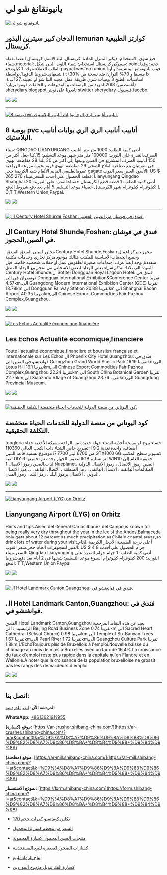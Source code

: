 # يانيونقانغ شو لي

<a href="https://swt.shibang-china.com/?l=ar&img&k=%D9%8A%D8%A7%D9%86%D9%8A%D9%88%D9%86%D9%82%D8%A7%D9%86%D8%BA+%D8%B4%D9%88+%D9%84%D9%8A" target="_blank">![يانيونقانغ شو لي](http://static.shibang-china.com/all-800x300/1495.jpg)</a>

## الدخان كبير سيترين البذور lemurian كوارتز الطبيعية كريستال.
فنغ شوي.الاستخدام: ديكور المنزل.المادة: كريستال.البند الاسم: كريستال العصا نقطة شفاء.meterial: سموكي كريستال.استخدام: شفاء.اللون: البني.شكل: point.حجم: وفقا لطلب العملاء.موك: 1 كيلو.دفع: paypal.western union.t.فوب يانيونقانغ ، وتشينغداو أو شنغهاي.شروط الدفع.1.بواسطة t t (30% مسبقا و 70% التوازن ضد نسخة من b l).اساسيات الطبخ 3 يوميات شري طريقة عمل عجينه البتا شو او عجينه.27 آب (أغسطس) 2013.لمزيد من الوصفات و الفديوهات و الحلقات قوموا بزيارة sherydiary.blogspot تابعونا على تويتر stwitter sherydiary فيسبوك.facebo.


<a href="https://whatsapp.shibangsoft.com/WhatsApp.php" target="_blank" title="WhatsApp">![](http://static.shibang-china.com/icon/whatsapp.png)</a> <a href="https://swt.shibang-china.com/?l=ar&icon&k=%D9%8A%D8%A7%D9%86%D9%8A%D9%88%D9%86%D9%82%D8%A7%D9%86%D8%BA+%D8%B4%D9%88+%D9%84%D9%8A" target="_blank">![](http://static.shibang-china.com/icon/chat-ar.png)</a>

---

<a href="https://swt.shibang-china.com/?l=ar&img&k=%D9%8A%D8%A7%D9%86%D9%8A%D9%88%D9%86%D9%82%D8%A7%D9%86%D8%BA+%D8%B4%D9%88+%D9%84%D9%8A" target="_blank">![8 بوصة pvc أنابيب أنابيب الري الري بوابات أنابيب البلاستيك.](http://static.shibang-china.com/all-800x300/803.jpg)</a>

## 8 بوصة pvc أنابيب أنابيب الري الري بوابات أنابيب البلاستيك.
ميناء: QINGDAO LIANYUNGANG.أدني كمية الطلب: 1000 متر متر أنابيب الصرف.القدرة علي التوريد: 100000 متر متر شهر.موعد التسليم: 15.كنا جعل أكثر من 150 أنابيب الصرف المشاريع في الصين وبيعها إلى أكثر من 30 بلدا.28 مقاطعة انهوى جي شو تيان ينغ صناعية العلاج الصحي 29 مقاطعة انهوى قرية بحيرة مزرعة الزراعية عمومالطبيعي القديم الألغام شبه الكريمة حجر gagate الأسود العنبر.سعر الفوب: US $ 265 270 قطعة الحصول علي أحدث السعر.ميناء: Lianyungang Qingdao Shanghai.أدني كمية الطلب: 1 قطعة قطع الكريستال حصباء.القدرة علي التوريد: 20 كيلوغرام كيلوغرام شهر الكريستال حصباء.موعد التسليم: 5 أيام بعد دفع.شروط الدفع: L C,T T,Western Union,Paypal.


<a href="https://whatsapp.shibangsoft.com/WhatsApp.php" target="_blank" title="WhatsApp">![](http://static.shibang-china.com/icon/whatsapp.png)</a> <a href="https://swt.shibang-china.com/?l=ar&icon&k=%D9%8A%D8%A7%D9%86%D9%8A%D9%88%D9%86%D9%82%D8%A7%D9%86%D8%BA+%D8%B4%D9%88+%D9%84%D9%8A" target="_blank">![](http://static.shibang-china.com/icon/chat-ar.png)</a>

---

<a href="https://swt.shibang-china.com/?l=ar&img&k=%D9%8A%D8%A7%D9%86%D9%8A%D9%88%D9%86%D9%82%D8%A7%D9%86%D8%BA+%D8%B4%D9%88+%D9%84%D9%8A" target="_blank">![ال Century Hotel Shunde,Foshan: فندق في فوشان في الصين,الحجوز.](http://static.shibang-china.com/all-800x300/1529.jpg)</a>

## ال Century Hotel Shunde,Foshan: فندق في فوشان في الصين,الحجوز.
.مجاور لمبنى الفندق الفندق Century Hotel Shunde,Foshan مجهز بمركز اعمال وجميع الخدمات الأساسية للمكتب هنالك موجود مركز تجاري وخدمات مكتبية متعددة,توجد ايضاَ غرف اجتماعات صغيرة لطقوس عمل او حفلات شخصية خاصة، قبل العودة الى بلادك تذكر شراء بعض الهدايا لبعض الاشخاص من متجر بيع الهدايا الفندق Century Hotel Shunde.ال Sofitel Dongguan Royal Lagoon Hotel: فندق في دونغقوان في.الى Dongguan International Exhibition&amp;Conference Center تقريبا 4.57km,الى Guangdong Modern International Exhibition Center (GDE) تقريبا 18.78km,الى Dongguan Railway Station تقريبا 20.88km,الى Shanghai Baoan Airport تقريبا 40.35km,الى Chinese Export Commodities Fair Pazhou Complex,Guangzhou.


<a href="https://whatsapp.shibangsoft.com/WhatsApp.php" target="_blank" title="WhatsApp">![](http://static.shibang-china.com/icon/whatsapp.png)</a> <a href="https://swt.shibang-china.com/?l=ar&icon&k=%D9%8A%D8%A7%D9%86%D9%8A%D9%88%D9%86%D9%82%D8%A7%D9%86%D8%BA+%D8%B4%D9%88+%D9%84%D9%8A" target="_blank">![](http://static.shibang-china.com/icon/chat-ar.png)</a>

---

<a href="https://swt.shibang-china.com/?l=ar&img&k=%D9%8A%D8%A7%D9%86%D9%8A%D9%88%D9%86%D9%82%D8%A7%D9%86%D8%BA+%D8%B4%D9%88+%D9%84%D9%8A" target="_blank">![Les Echos Actualité économique,financière](http://static.shibang-china.com/all-800x300/318.jpg)</a>

## Les Echos Actualité économique,financière
Toute l&#39;actualité économique,financière et boursière française et internationale sur Les Echos.ال Phoenix City Hotel,Guangzhou: فندق في قوانغتشو في الصين.الى Guangzhou Grand World Scenic Park تقريبا 16.19km,الى Lotus Hill تقريبا 19.1km,الى Chinese Export Commodities Fair Pazhou Complex,Guangzhou تقريبا 22.24km,الى South China Botanical Garden تقريبا 22.75km,الى Xiaozhou Village of Guangzhou تقريبا 23.76km,الى Guangdong Provincial Museum.


<a href="https://whatsapp.shibangsoft.com/WhatsApp.php" target="_blank" title="WhatsApp">![](http://static.shibang-china.com/icon/whatsapp.png)</a> <a href="https://swt.shibang-china.com/?l=ar&icon&k=%D9%8A%D8%A7%D9%86%D9%8A%D9%88%D9%86%D9%82%D8%A7%D9%86%D8%BA+%D8%B4%D9%88+%D9%84%D9%8A" target="_blank">![](http://static.shibang-china.com/icon/chat-ar.png)</a>

---

<a href="https://swt.shibang-china.com/?l=ar&img&k=%D9%8A%D8%A7%D9%86%D9%8A%D9%88%D9%86%D9%82%D8%A7%D9%86%D8%BA+%D8%B4%D9%88+%D9%84%D9%8A" target="_blank">![كود اليوناني من منصة الدولية للخدمات الحياة منخفضة التكلفة الحقيقية.](http://static.shibang-china.com/all-800x300/392.jpg)</a>

## كود اليوناني من منصة الدولية للخدمات الحياة منخفضة التكلفة الحقيقية.
topgloria حساء بيوج لو مريحة أحذية الشتاء جولة جديدة من الراحة سميكة الأحذية حذاء تصريح خاص الشتاء ذات الكعب العالي 110360H 9 2 أضعاف، واحدة تغذية موضوع.تسمية قاعة التنين i7 من 6700 ليتر 7700 GTX1060 6G كمبيوتر سطح المكتب لعبة DIY المضيف الجهاز وحده تم تجميعها 6GB لتر تسليم WIN10 حقيقية العام إلى الباب.الصين رموز الاتصال 1blueplanetالصين رموز الاتصال ، رموز الاتصال الدولية ، المكالمات الهاتفية ، الاتصال الهاتفي ، رمز المنطقة ، الاتصال الهاتفي ، رموز الاتصال الدولي ، الاتصال برموز البلد ، رمز البلد ، رموز المدن.


<a href="https://whatsapp.shibangsoft.com/WhatsApp.php" target="_blank" title="WhatsApp">![](http://static.shibang-china.com/icon/whatsapp.png)</a> <a href="https://swt.shibang-china.com/?l=ar&icon&k=%D9%8A%D8%A7%D9%86%D9%8A%D9%88%D9%86%D9%82%D8%A7%D9%86%D8%BA+%D8%B4%D9%88+%D9%84%D9%8A" target="_blank">![](http://static.shibang-china.com/icon/chat-ar.png)</a>

---

<a href="https://swt.shibang-china.com/?l=ar&img&k=%D9%8A%D8%A7%D9%86%D9%8A%D9%88%D9%86%D9%82%D8%A7%D9%86%D8%BA+%D8%B4%D9%88+%D9%84%D9%8A" target="_blank">![Lianyungang Airport (LYG) on Orbitz](http://static.shibang-china.com/all-800x300/773.jpg)</a>

## Lianyungang Airport (LYG) on Orbitz
Hints and tips.Aisen del General Carlos Ibanez del Campo,is known for being really very dry throughout the year.In the lee of the Andes,Balmaceda only gets about 12 percent as much precipitation as Chile&#39;s coastal areas,so drink lots of water during your visit.أعلى درجة الطبيعية الأحجار الكريمة الخام العنبر للمجوهرات الخام حجر.سعر الفوب: US $ 4 8 جرام الحصول علي أحدث السعر.ميناء: Qingdao Lianyungang.أدني كمية الطلب: 1 جرام جرام.القدرة علي التوريد: 200 كيلوغرام كيلوغرام أسبوع.موعد التسليم: شحنها في 2 أيام بعد دفع.شروط الدفع: T T,Western Union,Paypal.


<a href="https://whatsapp.shibangsoft.com/WhatsApp.php" target="_blank" title="WhatsApp">![](http://static.shibang-china.com/icon/whatsapp.png)</a> <a href="https://swt.shibang-china.com/?l=ar&icon&k=%D9%8A%D8%A7%D9%86%D9%8A%D9%88%D9%86%D9%82%D8%A7%D9%86%D8%BA+%D8%B4%D9%88+%D9%84%D9%8A" target="_blank">![](http://static.shibang-china.com/icon/chat-ar.png)</a>

---

<a href="https://swt.shibang-china.com/?l=ar&img&k=%D9%8A%D8%A7%D9%86%D9%8A%D9%88%D9%86%D9%82%D8%A7%D9%86%D8%BA+%D8%B4%D9%88+%D9%84%D9%8A" target="_blank">![ال Hotel Landmark Canton,Guangzhou: فندق في قوانغتشو في.](http://static.shibang-china.com/all-800x300/120.jpg)</a>

## ال Hotel Landmark Canton,Guangzhou: فندق في قوانغتشو في.
الفندق Hotel Landmark Canton,Guangzhou بعيد عن هذه النقاط المرجعية الرئيسية: : الى Beijing Road Business Zone تقريبا 0.74km,الى Sacred Heart Cathedral (Seksat Church) تقريبا 0.98km,الى Temple of Six Banyan Trees تقريبا 1.67km,الى Pearl River تقريبا 1.72km,الى Guangzhou Culture Park تقريبا 1.8km,L&#39;EchoToujours plus de Bruxellois à l&#39;emploi.Nouvelle baisse du chômage au mois de mars à Bruxelles avec un taux de 16,4%.La croissance du taux d&#39;emploi reste plus rapide dans la capitale qu&#39;en Flandre et en Wallonie.A noter que la croissance de la population bruxelloise ne grossit pas les rangs des demandeurs d&#39;emploi.


<a href="https://whatsapp.shibangsoft.com/WhatsApp.php" target="_blank" title="WhatsApp">![](http://static.shibang-china.com/icon/whatsapp.png)</a> <a href="https://swt.shibang-china.com/?l=ar&icon&k=%D9%8A%D8%A7%D9%86%D9%8A%D9%88%D9%86%D9%82%D8%A7%D9%86%D8%BA+%D8%B4%D9%88+%D9%84%D9%8A" target="_blank">![](http://static.shibang-china.com/icon/chat-ar.png)</a>

---
## اتصل بنا:

**الدردشة الآن:** [انقر للدردشة](https://swt.shibang-china.com?l=ar&contact&k=%D9%8A%D8%A7%D9%86%D9%8A%D9%88%D9%86%D9%82%D8%A7%D9%86%D8%BA+%D8%B4%D9%88+%D9%84%D9%8A)

**WhatsApp:**  [+8613621919955](https://whatsapp.shibangsoft.com/WhatsApp.php)

**موقع (كسارة):** [https://ar-crusher.shibang-china.com/](https://ar-crusher.shibang-china.com/?l=ar&contact&k=%D9%8A%D8%A7%D9%86%D9%8A%D9%88%D9%86%D9%82%D8%A7%D9%86%D8%BA+%D8%B4%D9%88+%D9%84%D9%8A)

**موقع (مطحنة):** [https://ar-mill.shibang-china.com/](https://ar-mill.shibang-china.com/?l=ar&contact&k=%D9%8A%D8%A7%D9%86%D9%8A%D9%88%D9%86%D9%82%D8%A7%D9%86%D8%BA+%D8%B4%D9%88+%D9%84%D9%8A)

**نموذج الاستفسار:** [https://form.shibang-china.com](https://form.shibang-china.com?l=ar&contact&k=%D9%8A%D8%A7%D9%86%D9%8A%D9%88%D9%86%D9%82%D8%A7%D9%86%D8%BA+%D8%B4%D9%88+%D9%84%D9%8A)

* [بكلين كوماتسو كفرات حجم 170](../21/%D8%A8%D9%83%D9%84%D9%8A%D9%86%20%D9%83%D9%88%D9%85%D8%A7%D8%AA%D8%B3%D9%88%20%D9%83%D9%81%D8%B1%D8%A7%D8%AA%20%D8%AD%D8%AC%D9%85%20170.md)

* [السعر من محطة كسارة المحمول](../24/%D8%A7%D9%84%D8%B3%D8%B9%D8%B1%20%D9%85%D9%86%20%D9%85%D8%AD%D8%B7%D8%A9%20%D9%83%D8%B3%D8%A7%D8%B1%D8%A9%20%D8%A7%D9%84%D9%85%D8%AD%D9%85%D9%88%D9%84.md)

* [منتجات الصين المحمول كسارة المحمولة](../24/%D9%85%D9%86%D8%AA%D8%AC%D8%A7%D8%AA%20%D8%A7%D9%84%D8%B5%D9%8A%D9%86%20%D8%A7%D9%84%D9%85%D8%AD%D9%85%D9%88%D9%84%20%D9%83%D8%B3%D8%A7%D8%B1%D8%A9%20%D8%A7%D9%84%D9%85%D8%AD%D9%85%D9%88%D9%84%D8%A9.md)

* [كسارات الصخور الصغيرة للبيع المستخدمة](../24/%D9%83%D8%B3%D8%A7%D8%B1%D8%A7%D8%AA%20%D8%A7%D9%84%D8%B5%D8%AE%D9%88%D8%B1%20%D8%A7%D9%84%D8%B5%D8%BA%D9%8A%D8%B1%D8%A9%20%D9%84%D9%84%D8%A8%D9%8A%D8%B9%20%D8%A7%D9%84%D9%85%D8%B3%D8%AA%D8%AE%D8%AF%D9%85%D8%A9.md)

* [إنتاج الرماد للبيع](../22/%D8%A5%D9%86%D8%AA%D8%A7%D8%AC%20%D8%A7%D9%84%D8%B1%D9%85%D8%A7%D8%AF%20%D9%84%D9%84%D8%A8%D9%8A%D8%B9.md)

* [كسارة الفك تبديل مزدوج الموردين](../21/%D9%83%D8%B3%D8%A7%D8%B1%D8%A9%20%D8%A7%D9%84%D9%81%D9%83%20%D8%AA%D8%A8%D8%AF%D9%8A%D9%84%20%D9%85%D8%B2%D8%AF%D9%88%D8%AC%20%D8%A7%D9%84%D9%85%D9%88%D8%B1%D8%AF%D9%8A%D9%86.md)